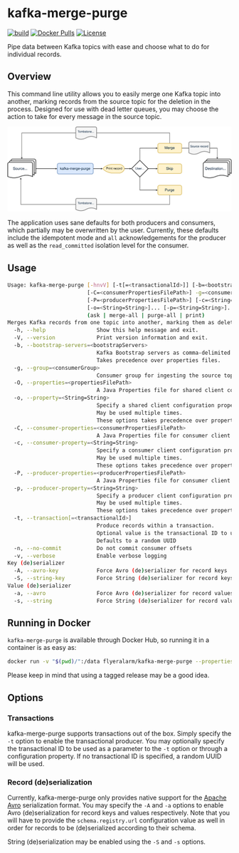 # kafka-merge-purge
[![build](https://github.com/flyeralarm/kafka-merge-purge/workflows/build-dev/badge.svg)](https://github.com/domnikl/schema-registry-gitops/actions)
[![Docker Pulls](https://img.shields.io/docker/pulls/flyeralarm/kafka-merge-purge)](https://hub.docker.com/repository/docker/flyeralarm/kafka-merge-purge)
[![License](https://img.shields.io/badge/License-Apache%202.0-blue.svg)](LICENSE)

Pipe data between Kafka topics with ease and choose what to do for individual records.

## Overview
This command line utility allows you to easily merge one Kafka topic into another, marking records from the source topic
for the deletion in the process. Designed for use with dead letter queues, you may choose the action to take for every
message in the source topic.

![Source topic -> kafka-merge-purge -> Print record -> User input -> Destination Topic](diagram.svg)

The application uses sane defaults for both producers and consumers, which partially may be overwritten by the user.
Currently, these defaults include the idempotent mode and `all` acknowledgements for the producer as well as
the `read_committed` isolation level for the consumer.

## Usage
```bash
Usage: kafka-merge-purge [-hnvV] [-t[=<transactionalId>]] [-b=<bootstrapServers>]
                         [-C=<consumerPropertiesFilePath>] -g=<consumerGroup> [-O=<propertiesFilePath>]
                         [-P=<producerPropertiesFilePath>] [-c=<String=String>]...
                         [-o=<String=String>]... [-p=<String=String>]... [-A | -S] [-a | -s]
                         (ask | merge-all | purge-all | print)
Merges Kafka records from one topic into another, marking them as deleted in the old topic in the process
  -h, --help                Show this help message and exit.
  -V, --version             Print version information and exit.
  -b, --bootstrap-servers=<bootstrapServers>
                            Kafka Bootstrap servers as comma-delimited list.
                            Takes precedence over properties files.
  -g, --group=<consumerGroup>
                            Consumer group for ingesting the source topic
  -O, --properties=<propertiesFilePath>
                            A Java Properties file for shared client configuration (optional)
  -o, --property=<String=String>
                            Specify a shared client configuration property directly.
                            May be used multiple times.
                            These options takes precedence over properties files.
  -C, --consumer-properties=<consumerPropertiesFilePath>
                            A Java Properties file for consumer client configuration (optional)
  -c, --consumer-property=<String=String>
                            Specify a consumer client configuration property directly.
                            May be used multiple times.
                            These options takes precedence over properties files.
  -P, --producer-properties=<producerPropertiesFilePath>
                            A Java Properties file for consumer client configuration (optional)
  -p, --producer-property=<String=String>
                            Specify a producer client configuration property directly.
                            May be used multiple times.
                            These options takes precedence over properties files.
  -t, --transaction[=<transactionalId>]
                            Produce records within a transaction.
                            Optional value is the transactional ID to use.
                            Defaults to a random UUID
  -n, --no-commit           Do not commit consumer offsets
  -v, --verbose             Enable verbose logging
Key (de)serializer
  -A, --avro-key            Force Avro (de)serializer for record keys
  -S, --string-key          Force String (de)serializer for record keys
Value (de)serializer
  -a, --avro                Force Avro (de)serializer for record values
  -s, --string              Force String (de)serializer for record values
```

## Running in Docker
`kafka-merge-purge` is available through Docker Hub, so running it in a container is as easy as:

```bash
docker run -v "$(pwd)/":/data flyeralarm/kafka-merge-purge --properties /data/client.properties -g consumer-group ask sourceTopic destinationTopic
```

Please keep in mind that using a tagged release may be a good idea.

## Options
### Transactions
kafka-merge-purge supports transactions out of the box. Simply specify the `-t` option to enable the transactional producer.
You may optionally specify the transactional ID to be used as a parameter to the `-t` option or through a configuration property.
If no transactional ID is specified, a random UUID will be used.

### Record (de)serialization
Currently, kafka-merge-purge only provides native support for the [Apache Avro](https://avro.apache.org/) serialization format.
You may specify the `-A` and `-a` options to enable Avro (de)serialization for record keys and values respectively.
Note that you will have to provide the `schema.registry.url` configuration value as well in order for records to be (de)serialized according to their schema.

String (de)serialization may be enabled using the `-S` and `-s` options.
